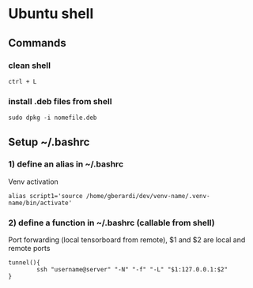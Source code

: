 # Ubuntu shell

## Commands

### clean shell
```
ctrl + L
```

### install .deb files from shell
```
sudo dpkg -i nomefile.deb
```

## Setup ~/.bashrc

### 1) define an alias in ~/.bashrc
Venv activation
```
alias script1='source /home/gberardi/dev/venv-name/.venv-name/bin/activate'
```

### 2) define a function in ~/.bashrc (callable from shell)
Port forwarding (local tensorboard from remote), $1 and $2 are local and remote ports
```
tunnel(){
        ssh "username@server" "-N" "-f" "-L" "$1:127.0.0.1:$2"
}
```
